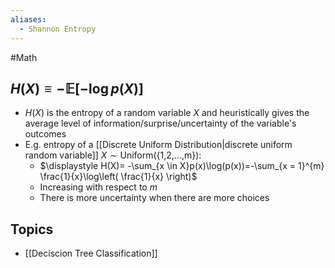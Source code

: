 ```yaml
---
aliases:
  - Shannon Entropy
---
```

#Math 
## $\displaystyle H(X)\equiv -\mathbb{E}[-\log p(X)]$
* $\displaystyle H(X)$ is the entropy of a random variable $\displaystyle X$ and heuristically gives the average level of information/surprise/uncertainty of the variable's outcomes
* E.g. entropy of a [[Discrete Uniform Distribution|discrete uniform random variable]] $\displaystyle X\sim \text{Uniform(\{1,2,...,m\}})$:
	* $\displaystyle H(X)= -\sum_{x \in X}p(x)\log(p(x))=-\sum_{x = 1}^{m} \frac{1}{x}\log\left( \frac{1}{x} \right)$
	* Increasing with respect to $\displaystyle m$
	* There is more uncertainty when there are more choices
## Topics
* [[Deciscion Tree Classification]]